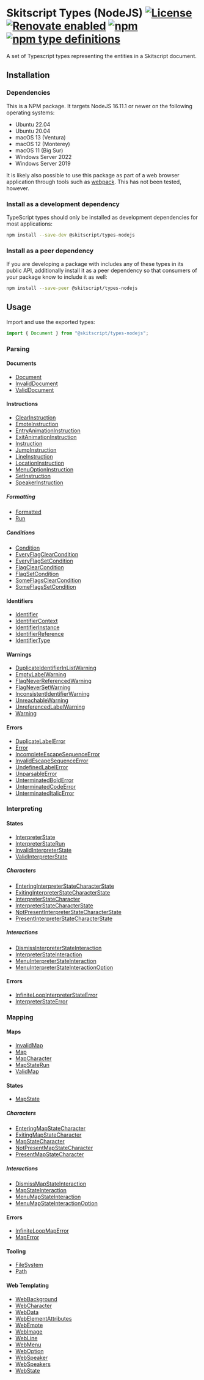# Skitscript Types (NodeJS) [![License](https://img.shields.io/github/license/skitscript/types-nodejs.svg)](https://github.com/skitscript/types-nodejs/blob/master/license) [![Renovate enabled](https://img.shields.io/badge/renovate-enabled-brightgreen.svg)](https://renovatebot.com/) [![npm](https://img.shields.io/npm/v/@skitscript/types-nodejs.svg)](https://www.npmjs.com/package/@skitscript/types-nodejs) [![npm type definitions](https://img.shields.io/npm/types/@skitscript/types-nodejs.svg)](https://www.npmjs.com/package/@skitscript/types-nodejs)

A set of Typescript types representing the entities in a Skitscript document.

## Installation

### Dependencies

This is a NPM package.  It targets NodeJS 16.11.1 or newer on the following
operating systems:

- Ubuntu 22.04
- Ubuntu 20.04
- macOS 13 (Ventura)
- macOS 12 (Monterey)
- macOS 11 (Big Sur)
- Windows Server 2022
- Windows Server 2019

It is likely also possible to use this package as part of a web browser
application through tools such as [webpack](https://webpack.js.org/).  This has
not been tested, however.

### Install as a development dependency

TypeScript types should only be installed as development dependencies for most
applications:

```bash
npm install --save-dev @skitscript/types-nodejs
```

### Install as a peer dependency

If you are developing a package with includes any of these types in its public
API, additionally install it as a peer dependency so that consumers of your
package know to include it as well:

```bash
npm install --save-peer @skitscript/types-nodejs
```

## Usage

Import and use the exported types:

```typescript
import { Document } from "@skitscript/types-nodejs";
```

### Parsing

#### Documents

- [Document](./Document/index.ts)
- [InvalidDocument](./InvalidDocument/index.ts)
- [ValidDocument](./ValidDocument/index.ts)

#### Instructions

- [ClearInstruction](./ClearInstruction/index.ts)
- [EmoteInstruction](./EmoteInstruction/index.ts)
- [EntryAnimationInstruction](./EntryAnimationInstruction/index.ts)
- [ExitAnimationInstruction](./ExitAnimationInstruction/index.ts)
- [Instruction](./Instruction/index.ts)
- [JumpInstruction](./JumpInstruction/index.ts)
- [LineInstruction](./LineInstruction/index.ts)
- [LocationInstruction](./LocationInstruction/index.ts)
- [MenuOptionInstruction](./MenuOptionInstruction/index.ts)
- [SetInstruction](./SetInstruction/index.ts)
- [SpeakerInstruction](./SpeakerInstruction/index.ts)

##### Formatting

- [Formatted](./Formatted/index.ts)
- [Run](./Run/index.ts)

##### Conditions

- [Condition](./Condition/index.ts)
- [EveryFlagClearCondition](./EveryFlagClearCondition/index.ts)
- [EveryFlagSetCondition](./EveryFlagSetCondition/index.ts)
- [FlagClearCondition](./FlagClearCondition/index.ts)
- [FlagSetCondition](./FlagSetCondition/index.ts)
- [SomeFlagsClearCondition](./SomeFlagsClearCondition/index.ts)
- [SomeFlagsSetCondition](./SomeFlagsSetCondition/index.ts)

#### Identifiers

- [Identifier](./Identifier/index.ts)
- [IdentifierContext](./IdentifierContext/index.ts)
- [IdentifierInstance](./IdentifierInstance/index.ts)
- [IdentifierReference](./IdentifierReference/index.ts)
- [IdentifierType](./IdentifierType/index.ts)

#### Warnings

- [DuplicateIdentifierInListWarning](./DuplicateIdentifierInListWarning/index.ts)
- [EmptyLabelWarning](./EmptyLabelWarning/index.ts)
- [FlagNeverReferencedWarning](./FlagNeverReferencedWarning/index.ts)
- [FlagNeverSetWarning](./FlagNeverSetWarning/index.ts)
- [InconsistentIdentifierWarning](./InconsistentIdentifierWarning/index.ts)
- [UnreachableWarning](./UnreachableWarning/index.ts)
- [UnreferencedLabelWarning](./UnreferencedLabelWarning/index.ts)
- [Warning](./Warning/index.ts)

#### Errors

- [DuplicateLabelError](./DuplicateLabelError/index.ts)
- [Error](./Error/index.ts)
- [IncompleteEscapeSequenceError](./IncompleteEscapeSequenceError/index.ts)
- [InvalidEscapeSequenceError](./InvalidEscapeSequenceError/index.ts)
- [UndefinedLabelError](./UndefinedLabelError/index.ts)
- [UnparsableError](./UnparsableError/index.ts)
- [UnterminatedBoldError](./UnterminatedBoldError/index.ts)
- [UnterminatedCodeError](./UnterminatedCodeError/index.ts)
- [UnterminatedItalicError](./UnterminatedItalicError/index.ts)

### Interpreting

#### States

- [InterpreterState](./InterpreterState/index.ts)
- [InterpreterStateRun](./InterpreterStateRun/index.ts)
- [InvalidInterpreterState](./InvalidInterpreterState/index.ts)
- [ValidInterpreterState](./ValidInterpreterState/index.ts)

##### Characters

- [EnteringInterpreterStateCharacterState](./EnteringInterpreterStateCharacterState/index.ts)
- [ExitingInterpreterStateCharacterState](./ExitingInterpreterStateCharacterState/index.ts)
- [InterpreterStateCharacter](./InterpreterStateCharacter/index.ts)
- [InterpreterStateCharacterState](./InterpreterStateCharacterState/index.ts)
- [NotPresentInterpreterStateCharacterState](./NotPresentInterpreterStateCharacterState/index.ts)
- [PresentInterpreterStateCharacterState](./PresentInterpreterStateCharacterState/index.ts)

##### Interactions

- [DismissInterpreterStateInteraction](./DismissInterpreterStateInteraction/index.ts)
- [InterpreterStateInteraction](./InterpreterStateInteraction/index.ts)
- [MenuInterpreterStateInteraction](./MenuInterpreterStateInteraction/index.ts)
- [MenuInterpreterStateInteractionOption](./MenuInterpreterStateInteractionOption/index.ts)

#### Errors

- [InfiniteLoopInterpreterStateError](./InfiniteLoopInterpreterStateError/index.ts)
- [InterpreterStateError](./InterpreterStateError/index.ts)

### Mapping

#### Maps

- [InvalidMap](./InvalidMap/index.ts)
- [Map](./Map/index.ts)
- [MapCharacter](./MapCharacter/index.ts)
- [MapStateRun](./MapStateRun/index.ts)
- [ValidMap](./ValidMap/index.ts)

#### States

- [MapState](./MapState/index.ts)

##### Characters

- [EnteringMapStateCharacter](./EnteringMapStateCharacter/index.ts)
- [ExitingMapStateCharacter](./ExitingMapStateCharacter/index.ts)
- [MapStateCharacter](./MapStateCharacter/index.ts)
- [NotPresentMapStateCharacter](./NotPresentMapStateCharacter/index.ts)
- [PresentMapStateCharacter](./PresentMapStateCharacter/index.ts)

##### Interactions

- [DismissMapStateInteraction](./DismissMapStateInteraction/index.ts)
- [MapStateInteraction](./MapStateInteraction/index.ts)
- [MenuMapStateInteraction](./MenuMapStateInteraction/index.ts)
- [MenuMapStateInteractionOption](./MenuMapStateInteractionOption/index.ts)

#### Errors

- [InfiniteLoopMapError](./InfiniteLoopMapError/index.ts)
- [MapError](./MapError/index.ts)

#### Tooling

- [FileSystem](./FileSystem/index.ts)
- [Path](./Path/index.ts)

#### Web Templating

- [WebBackground](./WebBackground/index.ts)
- [WebCharacter](./WebCharacter/index.ts)
- [WebData](./WebData/index.ts)
- [WebElementAttributes](./WebElementAttributes/index.ts)
- [WebEmote](./WebEmote/index.ts)
- [WebImage](./WebImage/index.ts)
- [WebLine](./WebLine/index.ts)
- [WebMenu](./WebMenu/index.ts)
- [WebOption](./WebOption/index.ts)
- [WebSpeaker](./WebSpeaker/index.ts)
- [WebSpeakers](./WebSpeakers/index.ts)
- [WebState](./WebState/index.ts)

